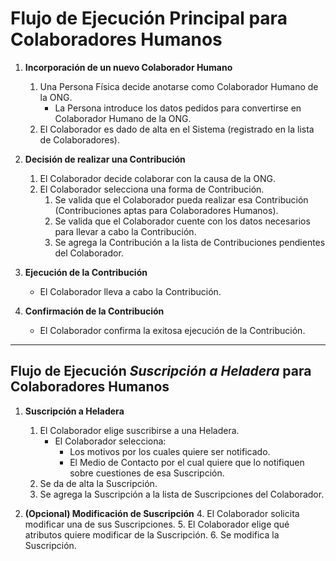 # Flujo de Ejecución Principal para Colaboradores Humanos

1. **Incorporación de un nuevo Colaborador Humano**
   1. Una Persona Física decide anotarse como Colaborador Humano de la ONG.
      - La Persona introduce los datos pedidos para convertirse en Colaborador Humano de la ONG.
   2. El Colaborador es dado de alta en el Sistema (registrado en la lista de Colaboradores).

2. **Decisión de realizar una Contribución**
   1. El Colaborador decide colaborar con la causa de la ONG.
   2. El Colaborador selecciona una forma de Contribución.
      1. Se valida que el Colaborador pueda realizar esa Contribución (Contribuciones aptas para Colaboradores Humanos).
      2. Se valida que el Colaborador cuente con los datos necesarios para llevar a cabo la Contribución.
      3. Se agrega la Contribución a la lista de Contribuciones pendientes del Colaborador.

3. **Ejecución de la Contribución**
   - El Colaborador lleva a cabo la Contribución.

4. **Confirmación de la Contribución**
   - El Colaborador confirma la exitosa ejecución de la Contribución.

---

## Flujo de Ejecución *Suscripción a Heladera* para Colaboradores Humanos

1. **Suscripción a Heladera**
   1. El Colaborador elige suscribirse a una Heladera.
      - El Colaborador selecciona:
         - Los motivos por los cuales quiere ser notificado.
         - El Medio de Contacto por el cual quiere que lo notifiquen sobre cuestiones de esa Suscripción.
   2. Se da de alta la Suscripción.
   3. Se agrega la Suscripción a la lista de Suscripciones del Colaborador.

2. **(Opcional) Modificación de Suscripción**
   4. El Colaborador solicita modificar una de sus Suscripciones.
   5. El Colaborador elige qué atributos quiere modificar de la Suscripción.
   6. Se modifica la Suscripción.
